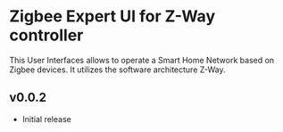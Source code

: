 Zigbee Expert UI for Z-Way controller
==============

This User Interfaces allows to operate a Smart Home Network based on Zigbee devices. It utilizes the software architecture Z-Way.

## v0.0.2
- Initial release
